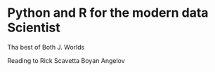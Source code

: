# Python and R for the modern data Scientist

Tha best of Both J. Worlds


Reading to Rick Scavetta
Boyan Angelov
